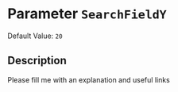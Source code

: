 # Parameter `SearchFieldY`
Default Value: `20`

## Description
Please fill me with an explanation and useful links

